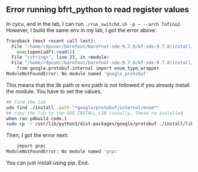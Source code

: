 ## Error running bfrt_python to read register values
In cycu, and in the lab, I can run `./run_switchd.sh -p ~ --arch
Tofino2`. However, I build the same env in my lab, I got the error above:
```bash
Traceback (most recent call last):
  File "/home/rdpuser/barefoot/barefoot-sde-9.7.0/bf-sde-9.7.0/install/lib/python3.8/bfrtcli.py", line 2279, in start_bfrt
    exec(open(udf).read())
  File "<string>", line 23, in <module>
  File "/home/rdpuser/barefoot/barefoot-sde-9.7.0/bf-sde-9.7.0/install/lib/python3.8/site-packages/tofino/bfrt_grpc/bfruntime_pb2.py", line 6, in <module>
    from google.protobuf.internal import enum_type_wrapper
ModuleNotFoundError: No module named 'google.protobuf'
```

This means that the lib path or env path is not followed if you
already install the module. You have to set the values.

``` bash
## find the lib
udo find ./install -path "*google/protobuf/internal/enum*"
## copy the lib to the SDE_INSTALL_LIB (usually, these're installed
when ran p4build code.)
sudo cp -r /usr/lib/python3/dist-packages/google/protobuf ./install/lib/python3.8/site-packages/google/

```
Then, I got the error next:
```bash
    import grpc
ModuleNotFoundError: No module named 'grpc'
```
You can just install using pip. End.
